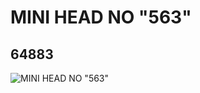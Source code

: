 # MINI HEAD NO "563"
## 64883
![MINI HEAD NO "563"](https://lc-www-live-s.legocdn.com/media/bricks/5/2/4542167.jpg)